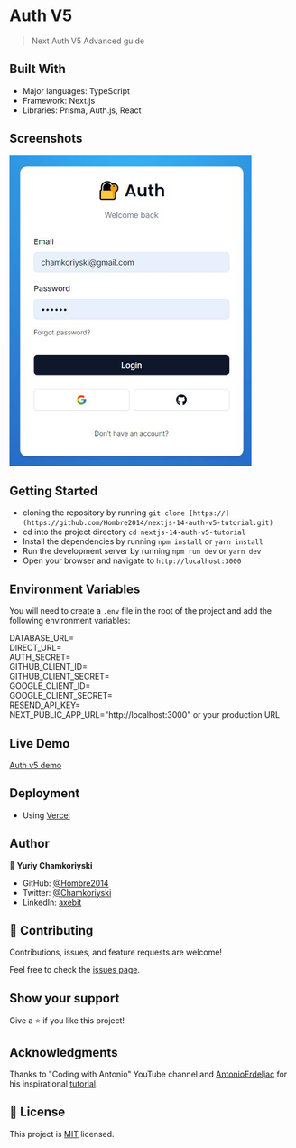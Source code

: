 # Auth V5

> Next Auth V5 Advanced guide

## Built With

- Major languages: TypeScript
- Framework: Next.js
- Libraries: Prisma, Auth.js, React

## Screenshots

![screenshot](./public/login.jpg)

## Getting Started

- cloning the repository by running `git clone [https://](https://github.com/Hombre2014/nextjs-14-auth-v5-tutorial.git)`
- cd into the project directory `cd nextjs-14-auth-v5-tutorial`
- Install the dependencies by running `npm install` or `yarn install`
- Run the development server by running `npm run dev` or `yarn dev`
- Open your browser and navigate to `http://localhost:3000`

## Environment Variables

You will need to create a `.env` file in the root of the project and add the following environment variables:

DATABASE_URL=</br>
DIRECT_URL=</br>
AUTH_SECRET=</br>
GITHUB_CLIENT_ID=</br>
GITHUB_CLIENT_SECRET=</br>
GOOGLE_CLIENT_ID=</br>
GOOGLE_CLIENT_SECRET=</br>
RESEND_API_KEY=</br>
NEXT_PUBLIC_APP_URL="http://localhost:3000" or your production URL

## Live Demo

[Auth v5 demo](https://nextjs-14-auth-v5-tutorial.vercel.app/)

## Deployment

- Using [Vercel](https://vercel.com)

## Author

👤 **Yuriy Chamkoriyski**

- GitHub: [@Hombre2014](https://github.com/Hombre2014)
- Twitter: [@Chamkoriyski](https://twitter.com/Chamkoriyski)
- LinkedIn: [axebit](https://linkedin.com/in/axebit)

## 🤝 Contributing

Contributions, issues, and feature requests are welcome!

Feel free to check the [issues page](https://github.com/Hombre/auth-v5/issues).

## Show your support

Give a ⭐️ if you like this project!

## Acknowledgments

Thanks to "Coding with Antonio" YouTube channel and [AntonioErdeljac](https://github.com/AntonioErdeljac) for his inspirational [tutorial](https://www.youtube.com/watch?v=1MTyCvS05V4&ab_channel=CodeWithAntonio).

## 📝 License

This project is [MIT](./license.md) licensed.
